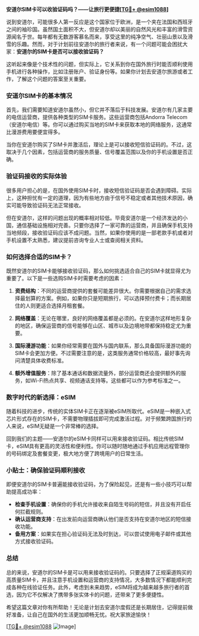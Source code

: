 **安道尔SIM卡可以收验证码吗？——让旅行更便捷[[TG💪+ @esim1088](https://t.me/s/esim1088)]**

说到安道尔，可能很多人第一反应是这个国家位于欧洲，是一个夹在法国和西班牙之间的袖珍国。虽然国土面积不大，但安道尔却以美丽的自然风光和丰富的滑雪资源闻名于世。每年都有无数游客慕名而来，享受这里的纯净空气、壮丽山景以及滑雪的乐趣。然而，对于计划前往安道尔的旅行者来说，有一个问题可能会困扰大家：**安道尔的SIM卡是否可以接收验证码？**

这听起来像是个技术性的问题，但实际上，它关系到你在国外旅行时能否顺利使用手机进行各种操作，比如注册账户、验证身份等。如果你计划去安道尔旅游或者工作，了解这个问题的答案至关重要。

### 安道尔SIM卡的基本情况

首先，我们需要知道安道尔虽然小，但它并不落后于科技发展。安道尔有几家主要的电信运营商，提供各种类型的SIM卡服务。这些运营商包括Andorra Telecom（安道尔电信）等。你可以通过购买当地的SIM卡来获取本地的网络服务，这通常比漫游费用要便宜得多。

当你在安道尔购买了SIM卡并激活后，理论上是可以接收短信验证码的。不过，这取决于几个因素，包括运营商的服务质量、信号覆盖范围以及你的手机设置是否正确。

### 验证码接收的实际体验

很多用户担心的是，在国外使用SIM卡时，接收短信验证码是否会遇到障碍。实际上，这种担忧有一定的道理，因为有些地方由于信号不稳定或者其他技术原因，确实可能导致验证码无法正常接收。

但在安道尔，这样的问题出现的概率相对较低。毕竟安道尔是一个经济发达的小国，通信基础设施相对完善。只要你选择了一家可靠的运营商，并且确保手机支持当地频段，接收验证码应该不成问题。当然，如果你使用的是一部老款手机或者对手机设置不太熟悉，建议提前咨询专业人士或查阅相关资料。

### 如何选择合适的SIM卡？

既然安道尔的SIM卡能够接收验证码，那么如何挑选适合自己的SIM卡就显得尤为重要了。以下是一些选购SIM卡时需要考虑的因素：

1. **资费结构**：不同的运营商提供的套餐可能差异很大。你需要根据自己的需求选择最划算的方案。例如，如果你只是短期旅行，可以选择预付费卡；而长期居住的人则更适合选择月租套餐。
   
2. **网络覆盖**：无论在哪里，良好的网络覆盖都是必须的。在安道尔这样地形复杂的地区，确保运营商的信号能够在山区、城市以及边境地带都保持稳定尤为重要。

3. **国际漫游功能**：如果你经常需要在国外与国内联系，那么具备国际漫游功能的SIM卡会更加方便。不过需要注意的是，这类服务通常价格较高，最好事先询问清楚具体收费标准。

4. **额外增值服务**：除了基本通话和数据流量外，部分运营商还会提供额外的服务，如Wi-Fi热点共享、视频通话支持等。这些都可以作为参考标准之一。

### 数字时代的新选择：eSIM

随着科技的进步，传统的实体SIM卡正在逐渐被eSIM所取代。eSIM是一种嵌入式芯片形式存在的SIM卡，不需要物理插拔即可完成激活过程。对于频繁跨国旅行的人来说，eSIM无疑是一个非常棒的选择。

回到我们的主题——安道尔的eSIM卡同样可以用来接收验证码。相比传统SIM卡，eSIM具有更高的灵活性和便利性。你可以随时随地通过手机应用远程管理你的号码绑定及套餐变更，极大地方便了跨境用户的日常生活。

### 小贴士：确保验证码顺利接收

即便安道尔的SIM卡普遍能接收验证码，为了保险起见，还是有一些小技巧可以帮助提高成功率：

- **检查手机设置**：确保你的手机允许接收来自陌生号码的短信，并且没有开启任何拦截规则。
- **确认运营商支持**：在出发前向运营商确认他们是否支持在安道尔地区的短信接收功能。
- **备用方案**：如果实在担心验证码无法及时到达，可以尝试使用电子邮件或其他方式接收验证码。

### 总结

总的来说，安道尔的SIM卡是可以用来接收验证码的。只要选择了正规渠道购买的高质量SIM卡，并且注意手机设置和运营商的支持情况，大多数情况下都能顺利完成各种在线验证任务。此外，考虑到未来趋势，eSIM将成为越来越多旅行者的首选，因为它不仅解决了携带多张实体卡的问题，还带来了更多便捷性。

希望这篇文章对你有所帮助！无论是计划去安道尔度假还是长期居住，记得提前做好准备，让自己在国外的生活更加顺畅无忧。祝大家旅途愉快！

[[TG💪+ @esim1088](https://t.me/s/esim1088) ![Image](https://i.postimg.cc/4NQfJmqS/Snipaste-2025-05-13-00-14-12.png)]